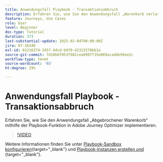 ```yaml
---
title: Anwendungsfall Playbook - Transaktionsabbruch
description: Erfahren Sie, wie Sie den Anwendungsfall „Warenkorb verlassen“ mithilfe der Playbook-Funktion in Adobe Journey Optimizer (AJO) implementieren.
feature: Journeys, Use Cases
role: User
level: Beginner
doc-type: Tutorial
duration: 373
last-substantial-update: 2025-02-04T00:00:00Z
jira: KT-16346
exl-id: 01216374-2457-4dcd-b970-42315578bb1a
source-git-commit: 7d10b8f053f981cea8997f35e069acadde99ee2c
workflow-type: tm+mt
source-wordcount: '65'
ht-degree: 29%

---
```


# Anwendungsfall Playbook - Transaktionsabbruch

Erfahren Sie, wie Sie den Anwendungsfall „Abgebrochener Warenkorb“ mithilfe der Playbook-Funktion in Adobe Journey Optimizer implementieren.

>[!VIDEO](https://video.tv.adobe.com/v/3443964/?learn=on&enablevpops)

Weitere Informationen finden Sie unter [Playbook-Sandbox konfigurieren](https://experienceleague.adobe.com/de/docs/platform-learn/tutorials/use-case-playbooks/configure-a-playbook-sandbox){target="_blank"} und [Playbook-Instanzen erstellen und ](https://experienceleague.adobe.com/de/docs/platform-learn/tutorials/use-case-playbooks/create-and-publish-a-playbook-instance){target="_blank"}.
